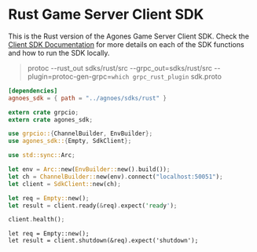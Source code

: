 # Rust Game Server Client SDK

This is the Rust version of the Agones Game Server Client SDK. 
Check the [Client SDK Documentation](../) for more details on each of the SDK functions and how to run the SDK locally.

> protoc --rust_out sdks/rust/src --grpc_out=sdks/rust/src --plugin=protoc-gen-grpc=`which grpc_rust_plugin` sdk.proto

```toml
[dependencies]
agnoes_sdk = { path = "../agnoes/sdks/rust" }
```

```rust
extern crate grpcio;
extern crate agones_sdk;

use grpcio::{ChannelBuilder, EnvBuilder};
use agones_sdk::{Empty, SdkClient};

use std::sync::Arc;
```

```rust
let env = Arc::new(EnvBuilder::new().build());
let ch = ChannelBuilder::new(env).connect("localhost:50051");
let client = SdkClient::new(ch);
```

```rust
let req = Empty::new();
let result = client.ready(&req).expect('ready');
```

```rust
client.health();
```

```shutdown
let req = Empty::new();
let result = client.shutdown(&req).expect('shutdown');
```
